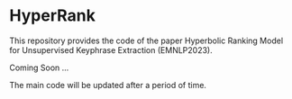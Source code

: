 # HyperRank

This repository provides the code of the paper Hyperbolic Ranking Model for Unsupervised Keyphrase Extraction (EMNLP2023).


Coming Soon ...

The main code will be updated after a period of time.
